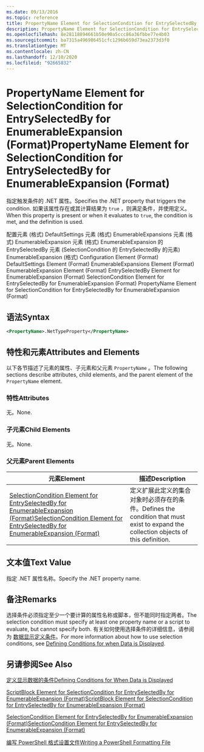 ```yaml
---
ms.date: 09/13/2016
ms.topic: reference
title: PropertyName Element for SelectionCondition for EntrySelectedBy for EnumerableExpansion (Format)
description: PropertyName Element for SelectionCondition for EntrySelectedBy for EnumerableExpansion (Format)
ms.openlocfilehash: 8e28118894661b50e90a5ccc86a36fbbe77e4b03
ms.sourcegitcommit: ba7315a496986451cfc1296b659d73ea2373d3f0
ms.translationtype: MT
ms.contentlocale: zh-CN
ms.lasthandoff: 12/10/2020
ms.locfileid: "92665832"
---
```

# <a name="propertyname-element-for-selectioncondition-for-entryselectedby-for-enumerableexpansion-format"></a><span data-ttu-id="d5f50-103">PropertyName Element for SelectionCondition for EntrySelectedBy for EnumerableExpansion (Format)</span><span class="sxs-lookup"><span data-stu-id="d5f50-103">PropertyName Element for SelectionCondition for EntrySelectedBy for EnumerableExpansion (Format)</span></span>

<span data-ttu-id="d5f50-104">指定触发条件的 .NET 属性。</span><span class="sxs-lookup"><span data-stu-id="d5f50-104">Specifies the .NET property that triggers the condition.</span></span> <span data-ttu-id="d5f50-105">如果该属性存在或其计算结果为 `true` ，则满足条件，并使用定义。</span><span class="sxs-lookup"><span data-stu-id="d5f50-105">When this property is present or when it evaluates to `true`, the condition is met, and the definition is used.</span></span>

<span data-ttu-id="d5f50-106">配置元素 (格式) DefaultSettings 元素 (格式) EnumerableExpansions 元素 (格式) EnumerableExpansion 元素 (格式) EnumerableExpansion 的 EntrySelectedBy 元素 (SelectionCondition 的 EntrySelectedBy 的元素) EnumerableExpansion (格式) </span><span class="sxs-lookup"><span data-stu-id="d5f50-106">Configuration Element (Format) DefaultSettings Element (Format) EnumerableExpansions Element (Format) EnumerableExpansion Element (Format) EntrySelectedBy Element for EnumerableExpansion (Format) SelectionCondition Element for EntrySelectedBy for EnumerableExpansion (Format) PropertyName Element for SelectionCondition for EntrySelectedBy for EnumerableExpansion (Format)</span></span>

## <a name="syntax"></a><span data-ttu-id="d5f50-107">语法</span><span class="sxs-lookup"><span data-stu-id="d5f50-107">Syntax</span></span>

```xml
<PropertyName>.NetTypeProperty</PropertyName>
```

## <a name="attributes-and-elements"></a><span data-ttu-id="d5f50-108">特性和元素</span><span class="sxs-lookup"><span data-stu-id="d5f50-108">Attributes and Elements</span></span>

<span data-ttu-id="d5f50-109">以下各节描述了元素的属性、子元素和父元素 `PropertyName` 。</span><span class="sxs-lookup"><span data-stu-id="d5f50-109">The following sections describe attributes, child elements, and the parent element of the `PropertyName` element.</span></span>

### <a name="attributes"></a><span data-ttu-id="d5f50-110">特性</span><span class="sxs-lookup"><span data-stu-id="d5f50-110">Attributes</span></span>

<span data-ttu-id="d5f50-111">无。</span><span class="sxs-lookup"><span data-stu-id="d5f50-111">None.</span></span>

### <a name="child-elements"></a><span data-ttu-id="d5f50-112">子元素</span><span class="sxs-lookup"><span data-stu-id="d5f50-112">Child Elements</span></span>

<span data-ttu-id="d5f50-113">无。</span><span class="sxs-lookup"><span data-stu-id="d5f50-113">None.</span></span>

### <a name="parent-elements"></a><span data-ttu-id="d5f50-114">父元素</span><span class="sxs-lookup"><span data-stu-id="d5f50-114">Parent Elements</span></span>

|<span data-ttu-id="d5f50-115">元素</span><span class="sxs-lookup"><span data-stu-id="d5f50-115">Element</span></span>|<span data-ttu-id="d5f50-116">描述</span><span class="sxs-lookup"><span data-stu-id="d5f50-116">Description</span></span>|
|-------------|-----------------|
|[<span data-ttu-id="d5f50-117">SelectionCondition Element for EntrySelectedBy for EnumerableExpansion (Format)</span><span class="sxs-lookup"><span data-stu-id="d5f50-117">SelectionCondition Element for EntrySelectedBy for EnumerableExpansion (Format)</span></span>](./selectioncondition-element-for-entryselectedby-for-enumerableexpansion-format.md)|<span data-ttu-id="d5f50-118">定义扩展此定义的集合对象时必须存在的条件。</span><span class="sxs-lookup"><span data-stu-id="d5f50-118">Defines the condition that must exist to expand the collection objects of this definition.</span></span>|

## <a name="text-value"></a><span data-ttu-id="d5f50-119">文本值</span><span class="sxs-lookup"><span data-stu-id="d5f50-119">Text Value</span></span>

<span data-ttu-id="d5f50-120">指定 .NET 属性名称。</span><span class="sxs-lookup"><span data-stu-id="d5f50-120">Specify the .NET property name.</span></span>

## <a name="remarks"></a><span data-ttu-id="d5f50-121">备注</span><span class="sxs-lookup"><span data-stu-id="d5f50-121">Remarks</span></span>

<span data-ttu-id="d5f50-122">选择条件必须指定至少一个要计算的属性名称或脚本，但不能同时指定两者。</span><span class="sxs-lookup"><span data-stu-id="d5f50-122">The selection condition must specify at least one property name or a script to evaluate, but cannot specify both.</span></span> <span data-ttu-id="d5f50-123">有关如何使用选择条件的详细信息，请参阅为 [数据显示定义条件](./defining-conditions-for-displaying-data.md)。</span><span class="sxs-lookup"><span data-stu-id="d5f50-123">For more information about how to use selection conditions, see [Defining Conditions for when Data is Displayed](./defining-conditions-for-displaying-data.md).</span></span>

## <a name="see-also"></a><span data-ttu-id="d5f50-124">另请参阅</span><span class="sxs-lookup"><span data-stu-id="d5f50-124">See Also</span></span>

[<span data-ttu-id="d5f50-125">定义显示数据的条件</span><span class="sxs-lookup"><span data-stu-id="d5f50-125">Defining Conditions for When Data is Displayed</span></span>](./defining-conditions-for-displaying-data.md)

[<span data-ttu-id="d5f50-126">ScriptBlock Element for SelectionCondition for EntrySelectedBy for EnumerableExpansion (Format)</span><span class="sxs-lookup"><span data-stu-id="d5f50-126">ScriptBlock Element for SelectionCondition for EntrySelectedBy for EnumerableExpansion (Format)</span></span>](./scriptblock-element-for-selectioncondition-for-entryselectedby-for-enumerableexpansion-format.md)

[<span data-ttu-id="d5f50-127">SelectionCondition Element for EntrySelectedBy for EnumerableExpansion (Format)</span><span class="sxs-lookup"><span data-stu-id="d5f50-127">SelectionCondition Element for EntrySelectedBy for EnumerableExpansion (Format)</span></span>](./selectioncondition-element-for-entryselectedby-for-enumerableexpansion-format.md)

[<span data-ttu-id="d5f50-128">编写 PowerShell 格式设置文件</span><span class="sxs-lookup"><span data-stu-id="d5f50-128">Writing a PowerShell Formatting File</span></span>](./writing-a-powershell-formatting-file.md)
